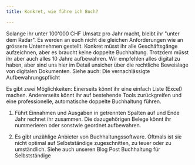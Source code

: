 ```yaml
---
title: Konkret, wie führe ich Buch?

---
```

Solange ihr unter 100'000 CHF Umsatz pro Jahr macht, bleibt ihr "unter dem Radar". Es werden an euch nicht die gleichen Anforderungen wie an grössere Unternehmen gestellt. Konkret müsst ihr alle Geschäftsgänge aufzeichnen, aber es braucht keine doppelte Buchhaltung. Trotzdem müsst ihr aber auch alles 10 Jahre aufbewahren. Wir empfehlen alles digital zu haben, aber sind uns hier im Detail unsicher über die rechtliche Beweislage von digitalen Dokumenten. Siehe auch: Die vernachlässigte Aufbewahrungspflicht

Es gibt zwei Möglichkeiten: Einerseits könnt ihr eine einfach Liste (Excel) machen. Andererseits könnt ihr auf bestehende Tools zurückgreifen und eine professionelle, automatische doppelte Buchhaltung führen.

1. Führt Einnahmen und Ausgaben in getrennten Spalten auf und Ende Jahr rechnet ihr zusammen. Die dazugehörigen Belege könnt ihr nummerieren oder sonstwie geordnet aufbewahren.

2. Es gibt unzählige Anbieter von Buchhaltungssoftware. Oftmals ist sie nicht optimal auf Selbstständige zugeschnitten, zu teuer oder zu umständlich. Siehe auch unseren Blog Post Buchhaltung für Selbstständige
